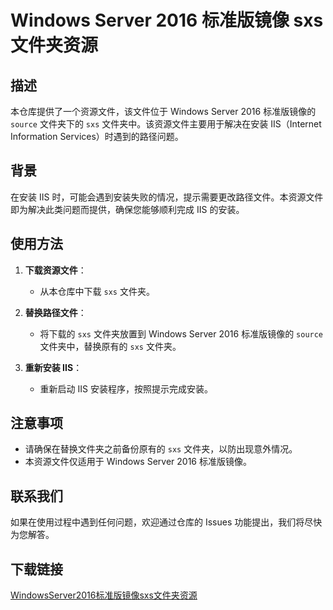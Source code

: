 # Windows Server 2016 标准版镜像 sxs 文件夹资源

## 描述

本仓库提供了一个资源文件，该文件位于 Windows Server 2016 标准版镜像的 `source` 文件夹下的 `sxs` 文件夹中。该资源文件主要用于解决在安装 IIS（Internet Information Services）时遇到的路径问题。

## 背景

在安装 IIS 时，可能会遇到安装失败的情况，提示需要更改路径文件。本资源文件即为解决此类问题而提供，确保您能够顺利完成 IIS 的安装。

## 使用方法

1. **下载资源文件**：
   - 从本仓库中下载 `sxs` 文件夹。

2. **替换路径文件**：
   - 将下载的 `sxs` 文件夹放置到 Windows Server 2016 标准版镜像的 `source` 文件夹中，替换原有的 `sxs` 文件夹。

3. **重新安装 IIS**：
   - 重新启动 IIS 安装程序，按照提示完成安装。

## 注意事项

- 请确保在替换文件夹之前备份原有的 `sxs` 文件夹，以防出现意外情况。
- 本资源文件仅适用于 Windows Server 2016 标准版镜像。

## 联系我们

如果在使用过程中遇到任何问题，欢迎通过仓库的 Issues 功能提出，我们将尽快为您解答。

## 下载链接

[WindowsServer2016标准版镜像sxs文件夹资源](https://pan.quark.cn/s/b10885c4b857)